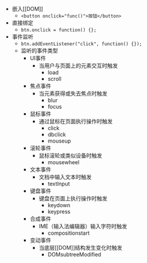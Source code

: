 - 嵌入[[DOM]]
	- `<button onclick="func()">按钮</button>`
- 直接绑定
	- `btn.onclick = function() {};`
- 事件监听
	- `btn.addEventListener("click", function() {});`
	- 监听的事件类型
		- UI事件
			- 当用户与页面上的元素交互时触发
				- load
				- scroll
		- 焦点事件
			- 当元素获得或失去焦点时触发
				- blur
				- focus
		- 鼠标事件
			- 通过鼠标在页面执行操作时触发
				- click
				- dbclick
				- mouseup
		- 滚轮事件
			- 鼠标滚轮或类似设备时触发
				- mousewheel
		- 文本事件
			- 文档中输入文本时触发
				- textInput
		- 键盘事件
			- 键盘在页面上执行操作时触发
				- keydown
				- keypress
		- 合成事件
			- IME（输入法编辑器）输入字符时触发
				- compositionstart
		- 变动事件
			- 当底层[[DOM]]结构发生变化时触发
				- DOMsubtreeModified